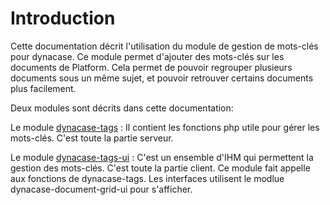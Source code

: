 # Introduction

Cette documentation décrit l'utilisation du module de gestion de mots-clés pour dynacase.
Ce module permet d'ajouter des mots-clés sur les documents de Platform.
Cela permet de pouvoir regrouper plusieurs documents sous un même sujet, et pouvoir retrouver certains documents plus facilement.

Deux modules sont décrits dans cette documentation:

Le module [dynacase-tags](#dynacase_tags)
: Il contient les fonctions php utile pour gérer les mots-clés. C'est toute la partie serveur.

Le module [dynacase-tags-ui](#dynacase_tags_ui)
: C'est un ensemble d'IHM qui permettent la gestion des mots-clés. C'est toute la partie client. Ce module fait appelle aux fonctions de dynacase-tags. Les interfaces utilisent le modlue dynacase-document-grid-ui pour s'afficher.
